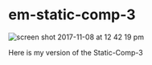 # em-static-comp-3

![screen shot 2017-11-08 at 12 42 19 pm](https://user-images.githubusercontent.com/20582868/32570763-630a341a-c482-11e7-85d9-41d5744ec706.png)

Here is my version of the Static-Comp-3
